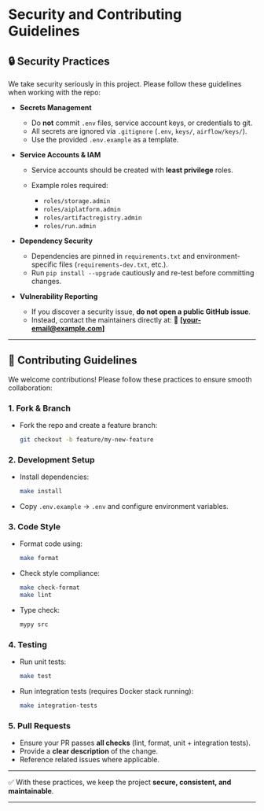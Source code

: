 # Security and Contributing Guidelines

## 🔒 Security Practices

We take security seriously in this project. Please follow these guidelines when working with the repo:

* **Secrets Management**

  * Do **not** commit `.env` files, service account keys, or credentials to git.
  * All secrets are ignored via `.gitignore` (`.env`, `keys/`, `airflow/keys/`).
  * Use the provided `.env.example` as a template.

* **Service Accounts & IAM**

  * Service accounts should be created with **least privilege** roles.
  * Example roles required:

    * `roles/storage.admin`
    * `roles/aiplatform.admin`
    * `roles/artifactregistry.admin`
    * `roles/run.admin`

* **Dependency Security**

  * Dependencies are pinned in `requirements.txt` and environment-specific files (`requirements-dev.txt`, etc.).
  * Run `pip install --upgrade` cautiously and re-test before committing changes.

* **Vulnerability Reporting**

  * If you discover a security issue, **do not open a public GitHub issue**.
  * Instead, contact the maintainers directly at:
    📧 **\[[your-email@example.com](mailto:your-email@example.com)]**

---

## 🤝 Contributing Guidelines

We welcome contributions! Please follow these practices to ensure smooth collaboration:

### 1. Fork & Branch

* Fork the repo and create a feature branch:

  ```bash
  git checkout -b feature/my-new-feature
  ```

### 2. Development Setup

* Install dependencies:

  ```bash
  make install
  ```
* Copy `.env.example` → `.env` and configure environment variables.

### 3. Code Style

* Format code using:

  ```bash
  make format
  ```
* Check style compliance:

  ```bash
  make check-format
  make lint
  ```
* Type check:

  ```bash
  mypy src
  ```

### 4. Testing

* Run unit tests:

  ```bash
  make test
  ```
* Run integration tests (requires Docker stack running):

  ```bash
  make integration-tests
  ```

### 5. Pull Requests

* Ensure your PR passes **all checks** (lint, format, unit + integration tests).
* Provide a **clear description** of the change.
* Reference related issues where applicable.

---

✅ With these practices, we keep the project **secure, consistent, and maintainable**.

---

